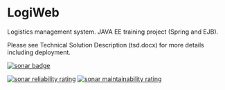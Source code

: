 # LogiWeb
<p>Logistics management system. JAVA EE training project (Spring and EJB).</p>
<p>Please see Technical Solution Description (tsd.docx) for more details including deployment.</p>

<p><a target="_blank" rel="noopener noreferrer" href="https://sonarcloud.io/dashboard?id=MartaEN_t-systems-internship"><img src="https://sonarcloud.io/images/project_badges/sonarcloud-orange.svg" alt="sonar badge" style="max-width:100%;"></a></p>
<p><a target="_blank" rel="noopener noreferrer" href="https://sonarcloud.io/dashboard?id=MartaEN_t-systems-internship"><img src="https://sonarcloud.io/api/project_badges/measure?project=MartaEN_t-systems-internship&metric=reliability_rating" alt="sonar reliability rating" style="max-width:100%;"></a>
  <a target="_blank" rel="noopener noreferrer" href="https://sonarcloud.io/dashboard?id=MartaEN_t-systems-internship"><img src="https://sonarcloud.io/api/project_badges/measure?project=MartaEN_t-systems-internship&metric=sqale_rating" alt="sonar maintainability rating" style="max-width:100%;"></a></p>
